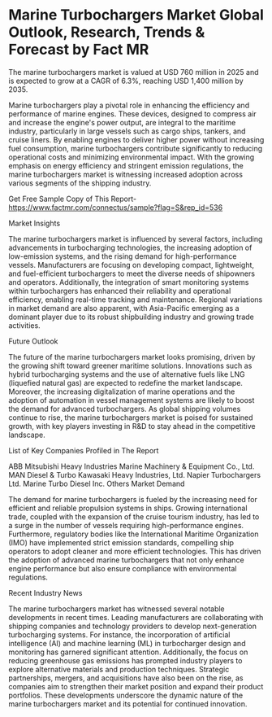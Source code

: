 # Marine Turbochargers Market Global Outlook, Research, Trends & Forecast by Fact MR
The marine turbochargers market is valued at USD 760 million in 2025 and is expected to grow at a CAGR of 6.3%, reaching USD 1,400 million by 2035.

Marine turbochargers play a pivotal role in enhancing the efficiency and performance of marine engines. These devices, designed to compress air and increase the engine's power output, are integral to the maritime industry, particularly in large vessels such as cargo ships, tankers, and cruise liners. By enabling engines to deliver higher power without increasing fuel consumption, marine turbochargers contribute significantly to reducing operational costs and minimizing environmental impact. With the growing emphasis on energy efficiency and stringent emission regulations, the marine turbochargers market is witnessing increased adoption across various segments of the shipping industry.

Get Free Sample Copy of This Report-https://www.factmr.com/connectus/sample?flag=S&rep_id=536

Market Insights

The marine turbochargers market is influenced by several factors, including advancements in turbocharging technologies, the increasing adoption of low-emission systems, and the rising demand for high-performance vessels. Manufacturers are focusing on developing compact, lightweight, and fuel-efficient turbochargers to meet the diverse needs of shipowners and operators. Additionally, the integration of smart monitoring systems within turbochargers has enhanced their reliability and operational efficiency, enabling real-time tracking and maintenance. Regional variations in market demand are also apparent, with Asia-Pacific emerging as a dominant player due to its robust shipbuilding industry and growing trade activities.

Future Outlook

The future of the marine turbochargers market looks promising, driven by the growing shift toward greener maritime solutions. Innovations such as hybrid turbocharging systems and the use of alternative fuels like LNG (liquefied natural gas) are expected to redefine the market landscape. Moreover, the increasing digitalization of marine operations and the adoption of automation in vessel management systems are likely to boost the demand for advanced turbochargers. As global shipping volumes continue to rise, the marine turbochargers market is poised for sustained growth, with key players investing in R&D to stay ahead in the competitive landscape.

List of Key Companies Profiled in The Report

ABB
Mitsubishi Heavy Industries Marine Machinery & Equipment Co., Ltd.
MAN Diesel & Turbo
Kawasaki Heavy Industries, Ltd.
Napier Turbochargers Ltd.
Marine Turbo Diesel Inc.
Others
Market Demand

The demand for marine turbochargers is fueled by the increasing need for efficient and reliable propulsion systems in ships. Growing international trade, coupled with the expansion of the cruise tourism industry, has led to a surge in the number of vessels requiring high-performance engines. Furthermore, regulatory bodies like the International Maritime Organization (IMO) have implemented strict emission standards, compelling ship operators to adopt cleaner and more efficient technologies. This has driven the adoption of advanced marine turbochargers that not only enhance engine performance but also ensure compliance with environmental regulations.

Recent Industry News

The marine turbochargers market has witnessed several notable developments in recent times. Leading manufacturers are collaborating with shipping companies and technology providers to develop next-generation turbocharging systems. For instance, the incorporation of artificial intelligence (AI) and machine learning (ML) in turbocharger design and monitoring has garnered significant attention. Additionally, the focus on reducing greenhouse gas emissions has prompted industry players to explore alternative materials and production techniques. Strategic partnerships, mergers, and acquisitions have also been on the rise, as companies aim to strengthen their market position and expand their product portfolios. These developments underscore the dynamic nature of the marine turbochargers market and its potential for continued innovation.
